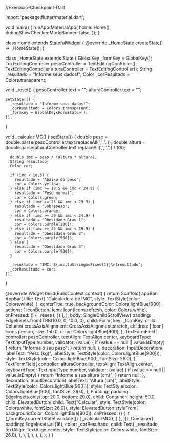  //Exercicio-Checkpoint-Dart

import 'package:flutter/material.dart';

void main() {
  runApp(MaterialApp(
    home: Home(),
    debugShowCheckedModeBanner: false,
  ));
}

class Home extends StatefulWidget {
  @override
  _HomeState createState() => _HomeState();
}

class _HomeState extends State<Home> {
  GlobalKey<FormState> _formKey = GlobalKey<FormState>();
  TextEditingController pesoController = TextEditingController();
  TextEditingController alturaController = TextEditingController();
  String _resultado = "Informe seus dados!";
  Color _corResultado = Colors.transparent;

  void _reset() {
    pesoController.text = "";
    alturaController.text = "";

    setState(() {
      _resultado = "Informe seus dados!";
      _corResultado = Colors.transparent;
      _formKey = GlobalKey<FormState>();
    });
  }

  void _calcularIMC() {
    setState(() {
      double peso = double.parse(pesoController.text.replaceAll(',', '.'));
      double altura =
          double.parse(alturaController.text.replaceAll(',', '.')) / 100;

      double imc = peso / (altura * altura);
      String resultado;
      Color cor;

      if (imc < 18.5) {
        resultado = "Abaixo do peso";
        cor = Colors.yellow;
      } else if (imc >= 18.5 && imc < 24.9) {
        resultado = "Peso normal";
        cor = Colors.green;
      } else if (imc >= 25 && imc < 29.9) {
        resultado = "Sobrepeso";
        cor = Colors.orange;
      } else if (imc >= 30 && imc < 34.9) {
        resultado = "Obesidade Grau 1";
        cor = Colors.purple[200]!;
      } else if (imc >= 35 && imc < 39.9) {
        resultado = "Obesidade Grau 2";
        cor = Colors.purple[500]!;
      } else {
        resultado = "Obesidade Grau 3";
        cor = Colors.purple[900]!;
      }

      _resultado = "IMC: ${imc.toStringAsFixed(1)}\n$resultado";
      _corResultado = cor;
    });
  }

  @override
  Widget build(BuildContext context) {
    return Scaffold(
      appBar: AppBar(
        title: Text(
          "Calculadora de IMC",
          style: TextStyle(color: Colors.white),
        ),
        centerTitle: true,
        backgroundColor: Colors.lightBlue[900],
        actions: <Widget>[
          IconButton(
              icon: Icon(Icons.refresh, color: Colors.white),
              onPressed: () {
                _reset();
              })
        ],
      ),
      body: SingleChildScrollView(
        padding: EdgeInsets.fromLTRB(10.0, 0, 10.0, 0),
        child: Form(
          key: _formKey,
          child: Column(
            crossAxisAlignment: CrossAxisAlignment.stretch,
            children: <Widget>[
              Icon(
                Icons.person,
                size: 150.0,
                color: Colors.lightBlue[900],
              ),
              TextFormField(
                controller: pesoController,
                textAlign: TextAlign.center,
                keyboardType: TextInputType.number,
                validator: (value) {
                  if (value == null || value.isEmpty) {
                    return "Informe o seu peso";
                  }
                  return null;
                },
                decoration: InputDecoration(
                    labelText: "Peso (kg)",
                    labelStyle: TextStyle(color: Colors.lightBlue[900])),
                style: TextStyle(color: Colors.lightBlue[900], fontSize: 26.0),
              ),
              TextFormField(
                controller: alturaController,
                textAlign: TextAlign.center,
                keyboardType: TextInputType.number,
                validator: (value) {
                  if (value == null || value.isEmpty) {
                    return "Informe a sua altura (cm)";
                  }
                  return null;
                },
                decoration: InputDecoration(
                    labelText: "Altura (cm)",
                    labelStyle: TextStyle(color: Colors.lightBlue[900])),
                style: TextStyle(color: Colors.lightBlue[900], fontSize: 26.0),
              ),
              Padding(
                  padding: EdgeInsets.only(top: 20.0, bottom: 20.0),
                  child: Container(
                      height: 50.0,
                      child: ElevatedButton(
                        child: Text("Calcular",
                            style:
                                TextStyle(color: Colors.white, fontSize: 26.0)),
                        style: ElevatedButton.styleFrom(
                            backgroundColor: Colors.lightBlue[900]),
                        onPressed: () {
                          if (_formKey.currentState!.validate()) {
                            _calcularIMC();
                          }
                        },
                      ))),
              Container(
                padding: EdgeInsets.all(16),
                color: _corResultado,
                child: Text(
                  _resultado,
                  textAlign: TextAlign.center,
                  style: TextStyle(color: Colors.white, fontSize: 26.0),
                ),
              ),
            ],
          ),
        ),
      ),
    );
  }
}

